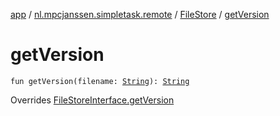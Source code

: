 [app](../../index.md) / [nl.mpcjanssen.simpletask.remote](../index.md) / [FileStore](index.md) / [getVersion](.)

# getVersion

`fun getVersion(filename: `[`String`](https://kotlinlang.org/api/latest/jvm/stdlib/kotlin/-string/index.html)`): `[`String`](https://kotlinlang.org/api/latest/jvm/stdlib/kotlin/-string/index.html)

Overrides [FileStoreInterface.getVersion](../-file-store-interface/get-version.md)

